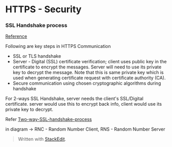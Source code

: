
# HTTPS - Security

### SSL Handshake process

[Reference](https://www.ibm.com/support/knowledgecenter/en/SSFKSJ_7.1.0/com.ibm.mq.doc/sy10660_.htm)

Following are key steps in HTTPS Communication
 - SSL or TLS handshake
 - Server - Digital (SSL) certificate verification; client uses public key in the certificate to encrypt the messages. Server will need to use its private key to decrypt the message. Note that this is same private key which is used when generating certificate request with certificate authority (CA). 
 - Secure communication using chosen cryptographic algorithms during handshake

For 2-ways SSL Handshake, server needs the client's SSL/Digital certificate. server would use this to encrypt back info, client would use its private key to decrypt.

Refer [Two-way-SSL-handshake-process](http://www.cheat-sheets.org/saved-copy/Ssl_handshake_with_two_way_authentication_with_certificates-1.pdf) 

in diagram -> RNC - Random Number Client, RNS - Random Number Server


> Written with [StackEdit](https://stackedit.io/).
<!--stackedit_data:
eyJoaXN0b3J5IjpbLTI2NTk2OTg2LC0yOTM1ODE4MTRdfQ==
-->